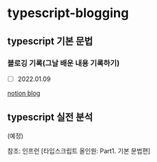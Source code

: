 # typescript-blogging

## typescript 기본 문법
### 블로깅 기록(그날 배운 내용 기록하기)
- [ ] 2022.01.09

[notion blog](https://www.notion.so/TypeScript-2aea3500d87a43178a0b28732654cf00)

## typescript 실전 분석
(예정)

참조: 인프런 [타입스크립트 올인원: Part1. 기본 문법편]
